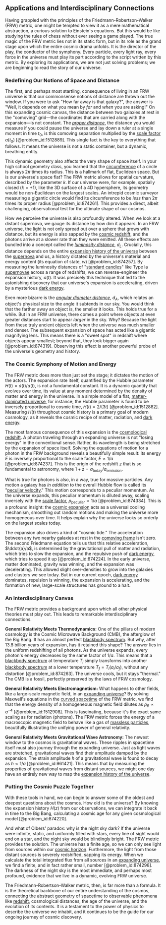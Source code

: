 ## Applications and Interdisciplinary Connections

Having grappled with the principles of the Friedmann-Robertson-Walker (FRW) metric, one might be tempted to view it as a mere mathematical abstraction, a curious solution to Einstein's equations. But this would be like studying the rules of chess without ever seeing a game played. The true magic of the FRW metric lies not in its static form, but in its role as the grand stage upon which the entire cosmic drama unfolds. It is the director of the play, the conductor of the symphony. Every particle, every light ray, every force in the universe must play its part according to the script written by this metric. By exploring its applications, we are not just solving problems; we are beginning to read the story of our universe.

### Redefining Our Notions of Space and Distance

The first, and perhaps most startling, consequence of living in an FRW universe is that our commonsense notions of distance are thrown out the window. If you were to ask "How far away is that galaxy?", the answer is "Well, it depends on what you mean by *far* and *when* you are asking!" On this expanding cosmic canvas, the distance between two galaxies at rest in the "comoving" grid—the coordinates that are carried along with the expansion—is not constant. The *[proper distance](@article_id:161558)*, the distance you would measure if you could pause the universe and lay down a ruler at a single moment in time $t_0$, is this comoving separation multiplied by the [scale factor](@article_id:157179) $a(t_0)$ [@problem_id:1512889]. This single fact is the key to everything that follows. It means the universe is not a static container, but a dynamic, breathing entity.

This dynamic geometry also affects the very shape of space itself. In your high school geometry class, you learned that the [circumference](@article_id:263108) of a circle is always $2\pi$ times its radius. This is a hallmark of flat, Euclidean space. But is our universe's space flat? The FRW metric allows for spatial curvature, described by the parameter $k$. If our universe were, for example, spatially closed ($k=+1$), like the 3D surface of a 4D hypersphere, its geometry would be non-Euclidean on the largest scales. An intrepid cosmic surveyor measuring a gigantic circle would find its circumference to be *less* than $2\pi$ times its proper radius [@problem_id:874261]. This provides a direct, albeit challenging, observational test for the ultimate shape of our cosmos.

How we perceive the universe is also profoundly altered. When we look at a distant supernova, we gauge its distance by how dim it appears. In an FRW universe, the light is not only spread out over a sphere that grows with distance, but its energy is also sapped by the [cosmic redshift](@article_id:262480), and the photons arrive at a slower rate than they were emitted. All these effects are bundled into a concept called the *[luminosity distance](@article_id:158938)*, $d_L$. Crucially, this distance depends on the entire [expansion history of the universe](@article_id:161532) between the [supernova](@article_id:158957) and us, a history dictated by the universe's material and energy content (its equation of state, $w$) [@problem_id:874257]. By measuring the luminosity distances of "[standard candles](@article_id:157615)" like Type Ia [supernovae](@article_id:161279) across a range of redshifts, we can reverse-engineer the expansion history, $a(t)$. It was precisely this technique that led to the astonishing discovery that our universe's expansion is accelerating, driven by a mysterious [dark energy](@article_id:160629).

Even more bizarre is the *[angular diameter distance](@article_id:157323)*, $d_A$, which relates an object's physical size to the angle it subtends in our sky. You would think that the farther away an object is, the smaller it looks. This holds true for a while. But in an FRW universe, there comes a point where objects at even greater distances start to appear *larger* in the sky. Why? Because the light from these truly ancient objects left when the universe was much smaller and denser. The subsequent expansion of space has acted like a gigantic magnifying lens. This means there is a "sweet spot" in redshift where objects appear smallest; beyond that, they look bigger again [@problem_id:874319]. Observing this effect is another powerful probe of the universe's geometry and history.

### The Cosmic Symphony of Motion and Energy

The FRW metric does more than just set the stage; it dictates the motion of the actors. The expansion rate itself, quantified by the Hubble parameter $H(t) = \dot{a}(t)/a(t)$, is not a fundamental constant. It is a dynamic quantity that evolves over time, its value at any moment determined by the density of matter and energy in the universe. In a simple model of a flat, [matter-dominated universe](@article_id:157760), for instance, the Hubble parameter is found to be inversely proportional to cosmic time, $H(t) = 2/(3t)$ [@problem_id:1512882]. Measuring $H(t)$ throughout cosmic history is a primary goal of modern cosmology, as it reveals the cosmic recipe of matter, radiation, and [dark energy](@article_id:160629).

The most famous consequence of this expansion is the [cosmological redshift](@article_id:151849). A photon traveling through an expanding universe is not "losing energy" in the conventional sense. Rather, its wavelength is being stretched by the expansion of space itself. Solving the equations of motion for a photon in the FRW background reveals a beautifully simple result: its energy $E$ is inversely proportional to the scale factor, $E \propto 1/a$ [@problem_id:874237]. This is the origin of the redshift $z$ that is so fundamental to astronomy, where $1+z = a_{\text{today}}/a_{\text{emission}}$.

What is true for photons is also, in a way, true for massive particles. Any motion a galaxy has *in addition* to the overall Hubble flow is called its "[peculiar velocity](@article_id:157470)." This motion corresponds to a peculiar momentum. As the universe expands, this peculiar momentum is diluted away, scaling inversely with the [scale factor](@article_id:157179), $p_{\text{peculiar}} \propto 1/a$ [@problem_id:874334]. This is a profound insight: the [cosmic expansion](@article_id:160508) acts as a universal cooling mechanism, smoothing out random motions and making the universe more homogeneous over time. It helps explain why the universe looks so orderly on the largest scales today.

The expansion also drives a kind of "cosmic tide." The acceleration between any two nearby galaxies at rest in the [comoving frame](@article_id:266306) isn't zero. The second Friedmann equation tells us that this relative acceleration, $\ddot{a}/a$, is determined by the gravitational pull of matter and radiation, which tries to slow the expansion, and the repulsive push of [dark energy](@article_id:160629), which tries to speed it up [@problem_id:874224]. In the early universe, matter dominated, gravity was winning, and the expansion was decelerating. This allowed slight over-densities to grow into the galaxies and clusters we see today. But in our current epoch, [dark energy](@article_id:160629) dominates, repulsion is winning, the expansion is accelerating, and the formation of new, large-scale structures has ground to a halt.

### An Interdisciplinary Canvas

The FRW metric provides a background upon which all other physical theories must play out. This leads to remarkable interdisciplinary connections.

**General Relativity Meets Thermodynamics:** One of the pillars of modern cosmology is the Cosmic Microwave Background (CMB), the afterglow of the Big Bang. It has an almost perfect [blackbody spectrum](@article_id:158080). But why, after 13.8 billion years of expansion, has it retained this shape? The answer lies in the uniform redshifting of all photons. As the universe expands, every photon's energy decreases by the same factor of $1/a$. This means that a [blackbody spectrum](@article_id:158080) at temperature $T_i$ simply transforms into another [blackbody spectrum](@article_id:158080) at a lower temperature $T_f = T_i (a_i/a_f)$, without any distortion [@problem_id:874263]. The universe cools, but it stays "thermal." The CMB is a fossil, perfectly preserved by the laws of FRW cosmology.

**General Relativity Meets Electromagnetism:** What happens to other fields, like a large-scale magnetic field, in an [expanding universe](@article_id:160948)? By solving Maxwell's equations in the [curved spacetime](@article_id:184444) of the FRW metric, we find that the energy density of a homogeneous magnetic field dilutes as $\rho_B \propto a^{-4}$ [@problem_id:1512908]. This is fascinating, because it's the exact same scaling as for radiation (photons). The FRW metric forces the energy of a macroscopic magnetic field to behave like a gas of [massless particles](@article_id:262930), beautifully illustrating the unifying power of general relativity.

**General Relativity Meets Gravitational Wave Astronomy:** The newest window to the cosmos is gravitational waves. These ripples in spacetime itself must also journey through the expanding universe. Just as light waves are stretched, gravitational waves find their amplitude damped by the expansion. The strain amplitude $h$ of a gravitational wave is found to decay as $h \propto 1/a$ [@problem_id:961421]. This means that by measuring the properties of gravitational waves from distant sources, we might one day have an entirely new way to map the [expansion history of the universe](@article_id:161532).

### Putting the Cosmic Puzzle Together

With these tools in hand, we can begin to answer some of the oldest and deepest questions about the cosmos. How old is the universe? By knowing the expansion history $H(z)$ from our observations, we can integrate it back in time to the Big Bang, calculating a cosmic age for any given cosmological model [@problem_id:874220].

And what of Olbers' paradox: why is the night sky dark? If the universe were infinite, static, and uniformly filled with stars, every line of sight would end on a star, and the night sky would be blindingly bright. The FRW metric provides the solution. The universe has a finite age, so we can only see light from sources within our [cosmic horizon](@article_id:157215). Furthermore, the light from those distant sources is severely redshifted, sapping its energy. When we calculate the total integrated flux from all sources in an [expanding universe](@article_id:160948), we find a finite, and in fact rather small, number [@problem_id:874298]. The darkness of the night sky is the most immediate, and perhaps most profound, evidence that we live in a dynamic, evolving FRW universe.

The Friedmann-Robertson-Walker metric, then, is far more than a formula. It is the theoretical backbone of our entire understanding of the cosmos, connecting the abstract geometry of spacetime to observable phenomena like [redshift](@article_id:159451), cosmological distances, the age of the universe, and the evolution of its contents. It is a testament to the power of physics to describe the universe we inhabit, and it continues to be the guide for our ongoing journey of cosmic discovery.